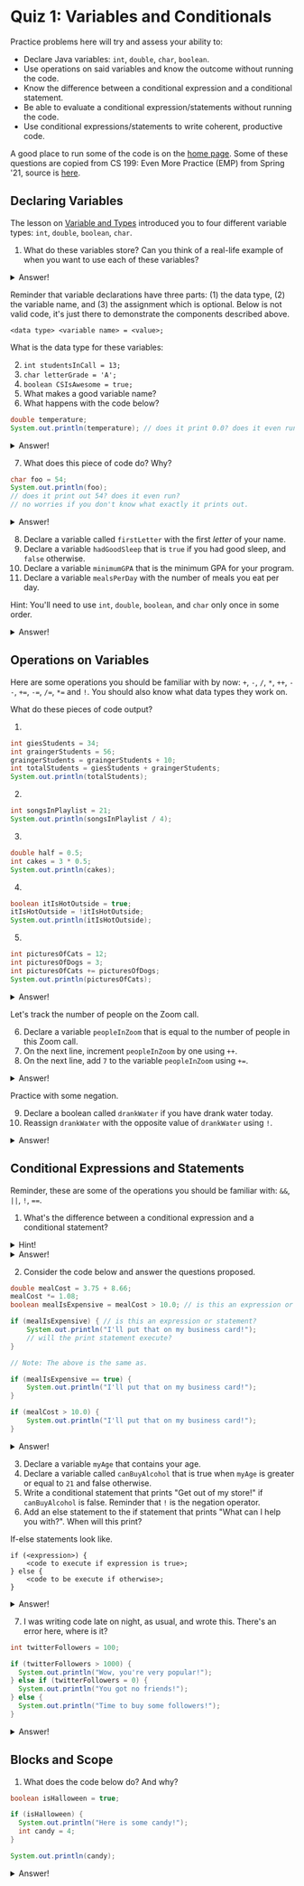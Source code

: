 # Quiz 1: Variables and Conditionals

Practice problems here will try and assess your ability to:

* Declare Java variables: `int`, `double`, `char`, `boolean`.
* Use operations on said variables and know the outcome without running the code.
* Know the difference between a conditional expression and a conditional statement.
* Be able to evaluate a conditional expression/statements without running the code.
* Use conditional expressions/statements to write coherent, productive code.

A good place to run some of the code is on the [home page](https://cs125.cs.illinois.edu/). Some of these questions are copied from CS 199: Even More Practice (EMP) from Spring '21, source is [here](https://cs199emp.netlify.app/).

## Declaring Variables

The lesson on [Variable and Types](https://cs125.cs.illinois.edu/lessons/Summer2021/001_variablesandtypes#declaration-and-initialization) introduced you to four different variable types: `int`, `double`, `boolean`, `char`.

1. What do these variables store? Can you think of a real-life example of when you want to use each of these variables?

<details>
  <summary>Answer!</summary>

  * `int` means integer! That means they store integers. You can use `int` variables to store the number of students in a Zoom call or in a course during registration.

  * `double` stores floating point numbers, just like `float`. The reason why we use `double` instead of `float` is because `double` as *double* the number of bits to represent a floating point number giving it more precision. You can use `double` to store the temperature outside or coordinates on a plane.

  * `boolean` stores boolean values, i.e. `true` or `false`. (Not necessary to know, but the variable is named after [George Boole](https://en.wikipedia.org/wiki/George_Boole)) You can use `boolean` to store whether someone is logged in successfully into a website.

  * `char` stores characters as the name hints. You can use it to store the letter grade you get out of this course!
</details>

Reminder that variable declarations have three parts: (1) the data type, (2) the variable name, and (3) the assignment which is optional. Below is not valid code, it's just there to demonstrate the components described above.

```
<data type> <variable name> = <value>;
```

What is the data type for these variables:

2. `int studentsInCall = 13;`
3. `char letterGrade = 'A';`
4. `boolean CSIsAwesome = true;`
5. What makes a good variable name?
6. What happens with the code below?

```java
double temperature;
System.out.println(temperature); // does it print 0.0? does it even run?
```

<details>
  <summary>Answer!</summary>

  2. The data type is `int`.
  3. The data type is `char`.
  4. The data type is `boolean`.
  5. Good variable names describe what it's used for, e.g. `int songsRemaining = 5;`. Good variables should be camel-cased (at least for this course) and are *not* single letters.
  6. The code does not run because the variable has not been declared.
</details>

7. What does this piece of code do? Why?

```java
char foo = 54;
System.out.println(foo);
// does it print out 54? does it even run?
// no worries if you don't know what exactly it prints out.
```

<details>
  <summary>Answer!</summary>

  7. It prints out `6`, the character not the number. That's because `54` on the [ASCII table](http://www.asciitable.com/) is the character `6`.
</details>

8. Declare a variable called `firstLetter` with the first *letter* of your name.
9. Declare a variable `hadGoodSleep` that is `true` if you had good sleep, and `false` otherwise.
10. Declare a variable `minimumGPA` that is the minimum GPA for your program.
11. Declare a variable `mealsPerDay` with the number of meals you eat per day.

Hint: You'll need to use `int`, `double`, `boolean`, and `char` only once in some order.

<details>
  <summary>Answer!</summary>

  8. `char firstLetter = 'J';`
  9. `boolean hadGoodSleep = true;`
  10. `double minimumGPA = 3.5;`
  11. `int mealsPerDay = 3;`
</details>

## Operations on Variables

Here are some operations you should be familiar with by now: `+`, `-`, `/`, `*`, `++`, `--`, `+=`, `-=`, `/=`, `*=` and `!`. You should also know what data types they work on.

What do these pieces of code output?

1.
```java
int giesStudents = 34;
int graingerStudents = 56;
graingerStudents = graingerStudents + 10;
int totalStudents = giesStudents + graingerStudents;
System.out.println(totalStudents);
```
2.
```java
int songsInPlaylist = 21;
System.out.println(songsInPlaylist / 4);
```

3.
```java
double half = 0.5;
int cakes = 3 * 0.5;
System.out.println(cakes);
```

4.
```java
boolean itIsHotOutside = true;
itIsHotOutside = !itIsHotOutside;
System.out.println(itIsHotOutside);
```

5.
```java
int picturesOfCats = 12;
int picturesOfDogs = 3;
int picturesOfCats += picturesOfDogs;
System.out.println(picturesOfCats);
```

<details>
  <summary>Answer!</summary>

  1. Prints `100`.
  2. Prints `5`.
  3. Does not run because `int` cannot store floating point numbers.
  4.  Prints `false` because `!` means *not* and `itIsHotOutside` gets reassigned to *not* `itIsHotOutside`.
  5.  Does not run because `picturesOfCats` gets declared twice.
</details>

Let's track the number of people on the Zoom call.

6. Declare a variable `peopleInZoom` that is equal to the number of people in this Zoom call.
7. On the next line, increment `peopleInZoom` by one using `++`.
8. On the next line, add `7` to the variable `peopleInZoom` using `+=`.

<details>
  <summary>Answer!</summary>

  ```java
  int peopleInZoom = 15;
  peopleInZoom++;
  peopleInZoom += 7;
  System.out.println(peopleInZoom);
  ```
</details>

Practice with some negation.

9. Declare a boolean called `drankWater` if you have drank water today.
10. Reassign `drankWater` with the opposite value of `drankWater` using `!`.

<details>
  <summary>Answer!</summary>

  ```java
  boolean drankWater = true;
  drankWater = !drankWater;
  System.out.println(drankWater);
  ```
</details>

## Conditional Expressions and Statements

Reminder, these are some of the operations you should be familiar with: `&&`, `||`, `!`, `==`.

1. What's the difference between a conditional expression and a conditional statement?

<details>
  <summary>Hint!</summary>

  One of these is an expression, one of these is a statement.

  ```java
  // This is a conditional ___?
  boolean readyForDate = showered && placedDeodorant && dressedUp;
  // This is a conditional ___?
  if (readyForDate) {
    // Code to call your date.
  }
  ```
</details>

<details>
  <summary>Answer!</summary>

  A conditial expression is code that will either evaluate to `true` or `false`. Conditional expressions are like questions. For the hint, the question is: "Have you showered *and* placed deodorant *and* dressed up?" Each of those boolean: `showered`, `placedDeodorant`, and `dressedUp` will have boolean values (`true` or `false`) that will be used to evaluate whether `readyForDate` is `true` or `false`.

  A conditional statement, on the other hand, *uses* a conditional expression and based on the value of that conditional expression will execute another piece of code. These are otherwise known as if-statements. In the hint, it says: "If you're `readyForDate`, then call your date."
</details>

2. Consider the code below and answer the questions proposed.

```java
double mealCost = 3.75 + 8.66;
mealCost *= 1.08;
boolean mealIsExpensive = mealCost > 10.0; // is this an expression or statement?

if (mealIsExpensive) { // is this an expression or statement?
    System.out.println("I'll put that on my business card!");
    // will the print statement execute?
}

// Note: The above is the same as.

if (mealIsExpensive == true) {
    System.out.println("I'll put that on my business card!");
}

if (mealCost > 10.0) {
    System.out.println("I'll put that on my business card!");
}
```

<details>
  <summary>Answer!</summary>

  For the first question, it is a conditional expression that will evaluate to `true` because the `mealCost` is greater than `10.0`.

  For the second question, that is a conditional statement because it's an if-statement.

  For the third question, the print statement will execute because the meal is expensive, i.e. `mealIsExpensive` is `true`.
</details>


3. Declare a variable `myAge` that contains your age.
4. Declare a variable called `canBuyAlcohol` that is true when `myAge` is greater or equal to `21` and false otherwise.
5. Write a conditional statement that prints "Get out of my store!" if `canBuyAlcohol` is false. Reminder that `!` is the negation operator.
6. Add an else statement to the if statement that prints "What can I help you with?". When will this print?


If-else statements look like.
```
if (<expression>) {
    <code to execute if expression is true>;
} else {
    <code to be execute if otherwise>;
}
```

<details>
  <summary>Answer!</summary>

  ```java
  int myAge = 23;
  boolean canBuyAlcohol = myAge >= 21;
  
  if (!canBuyAlcohol) {
    System.out.println("Get out of my store!");
  } else {
    System.out.println("What can I help you with?");
  }
  ```
</details>

7. I was writing code late on night, as usual, and wrote this. There's an error here, where is it?

```java
int twitterFollowers = 100;

if (twitterFollowers > 1000) {
  System.out.println("Wow, you're very popular!");
} else if (twitterFollowers = 0) {
  System.out.println("You got no friends!");
} else {
  System.out.println("Time to buy some followers!");
}
```

<details>
  <summary>Answer!</summary>

  The error is from `twitterFollowers = 0` because the `=` operator, known as the *assignment* operator, is different than the `==` operator, known as the equality operator. I should've used the `==` to check if both values on the left and right side are equal to each other.
</details>

## Blocks and Scope

1. What does the code below do? And why?

```java
boolean isHalloween = true;

if (isHalloween) {
  System.out.println("Here is some candy!");
  int candy = 4;
}

System.out.println(candy);
```

<details>
  <summary>Answer!</summary>

  The code doesn't run because variables only exist in the block that they were declared. The variable `candy` was declared within the conditional statement block—we know this because of the curly brackets. Thus, once we leave those curly brackets the variable candy no longer exists and cannot be called anymore.
</details>